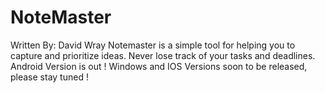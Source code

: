 # NoteMaster

Written By: David Wray Notemaster is a simple tool for helping you to capture and prioritize ideas. Never lose track of your tasks and deadlines. Android Version is out ! Windows and IOS Versions soon to be released, please stay tuned !
